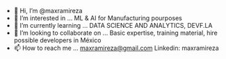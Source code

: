 - 👋 Hi, I’m @maxramireza
- 👀 I’m interested in ... ML & AI for Manufacturing pourposes
- 🌱 I’m currently learning ... DATA SCIENCE AND ANALYTICS, DEVF.LA
- 💞️ I’m looking to collaborate on ... Basic expertise, training material, hire possible developers in México
- 📫 How to reach me ... maxramireza@gmail.com Linkedin: maxramireza

<!---
maxramireza/maxramireza is a ✨ special ✨ repository because its `README.md` (this file) appears on your GitHub profile.
You can click the Preview link to take a look at your changes.
--->
